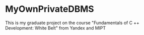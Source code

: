 # MyOwnPrivateDBMS
This is my graduate project on the course "Fundamentals of C ++ Development: White Belt" from Yandex and MIPT
